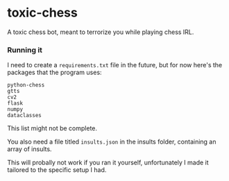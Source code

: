 # toxic-chess
A toxic chess bot, meant to terrorize you while playing chess IRL.

### Running it

I need to create a `requirements.txt` file in the future, but for now here's the packages that the program uses:
```
python-chess
gtts
cv2
flask
numpy
dataclasses
```
This list might not be complete.

You also need a file titled `insults.json` in the insults folder, containing an array of insults.

This will probally not work if you ran it yourself, unfortunately I made it tailored to the specific setup I had.
